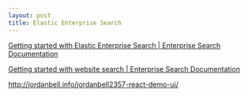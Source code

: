 ```yaml
---
layout: post
title: Elastic Enterprise Search
---
```


[Getting started with Elastic Enterprise Search \| Enterprise Search Documentation](https://www.elastic.co/guide/en/enterprise-search/current/start.html)

[Getting started with website search \| Enterprise Search Documentation](https://www.elastic.co/guide/en/enterprise-search/8.7/website-search-start.html)

<http://jordanbell.info/jordanbell2357-react-demo-ui/>